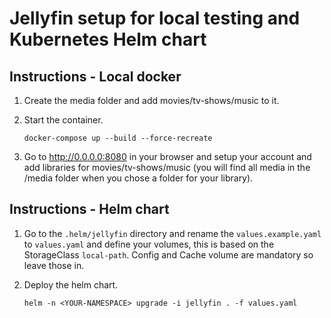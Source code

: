 # Jellyfin setup for local testing and Kubernetes Helm chart

## Instructions - Local docker

1. Create the media folder and add movies/tv-shows/music to it.
2. Start the container.

    ```docker-compose up --build --force-recreate```
3. Go to http://0.0.0.0:8080 in your browser and setup your account and add libraries for movies/tv-shows/music (you will find all media in the /media folder when you chose a folder for your library).

## Instructions - Helm chart


1. Go to the `.helm/jellyfin` directory and rename the `values.example.yaml` to `values.yaml` and define your volumes, this is based on the StorageClass `local-path`. Config and Cache volume are mandatory so leave those in.

2. Deploy the helm chart.

    ```helm -n <YOUR-NAMESPACE> upgrade -i jellyfin . -f values.yaml```